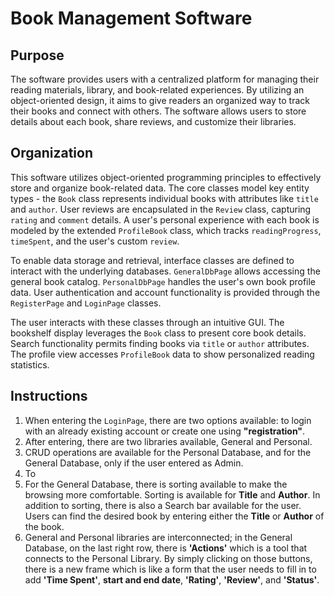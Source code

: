 # Book Management Software

## Purpose

The software provides users with a centralized platform for managing their reading materials, library, and book-related experiences. By utilizing an object-oriented design, it aims to give readers an organized way to track their books and connect with others. The software allows users to store details about each book, share reviews, and customize their libraries.

## Organization 

This software utilizes object-oriented programming principles to effectively store and organize book-related data. The core classes model key entity types - the `Book` class represents individual books with attributes like `title` and `author`. User reviews are encapsulated in the `Review` class, capturing `rating` and `comment` details. A user's personal experience with each book is modeled by the extended `ProfileBook` class, which tracks `readingProgress`, `timeSpent`, and the user's custom `review`.

To enable data storage and retrieval, interface classes are defined to interact with the underlying databases. `GeneralDbPage` allows accessing the general book catalog. `PersonalDbPage` handles the user's own book profile data. User authentication and account functionality is provided through the `RegisterPage` and `LoginPage` classes.

The user interacts with these classes through an intuitive GUI. The bookshelf display leverages the `Book` class to present core book details. Search functionality permits finding books via `title` or `author` attributes. The profile view accesses `ProfileBook` data to show personalized reading statistics.

## Instructions
1. When entering the `LoginPage`, there are two options available: to login with an already existing account or create one using **"registration"**.
2. After entering, there are two libraries available, General and Personal.
3. CRUD operations are available for the Personal Database, and for the General Database, only if the user entered as Admin.
4. To 
4. For the General Database, there is sorting available to make the browsing more comfortable. Sorting is available for **Title** and **Author**. In addition to sorting, there is also a Search bar available for the user. Users can find the desired book by entering either the **Title** or **Author** of the book.
5. General and Personal libraries are interconnected; in the General Database, on the last right row, there is **'Actions'** which is a tool that connects to the Personal Library. By simply clicking on those buttons, there is a new frame which is like a form that the user needs to fill in to add **'Time Spent'**, **start and end date**, **'Rating'**, **'Review'**, and **'Status'**.




